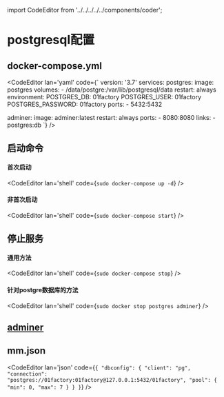 import CodeEditor from '../../../../../components/coder';

# postgresql配置

## docker-compose.yml

<CodeEditor lan='yaml' code={`
version: '3.7'
services:
  postgres:
    image: postgres
    volumes:
      - /data/postgre:/var/lib/postgresql/data
    restart: always
    environment:
      POSTGRES_DB: 01factory
      POSTGRES_USER: 01factory
      POSTGRES_PASSWORD: 01factory
    ports:
      - 5432:5432

  adminer:
    image: adminer:latest
    restart: always
    ports:
      - 8080:8080
    links:
      - postgres:db
`} />

## 启动命令

#### 首次启动

<CodeEditor lan='shell' code={`
sudo docker-compose up -d
`} />

#### 非首次启动

<CodeEditor lan='shell' code={`
sudo docker-compose start
`} />

## 停止服务

#### 通用方法

<CodeEditor lan='shell' code={`
sudo docker-compose stop
`} />

#### 针对postgre数据库的方法

<CodeEditor lan='shell' code={`
sudo docker stop postgres adminer
`} />

## [adminer](http://127.0.0.1:8080/?pgsql=postgres&username=01factory&db=01factory)

## mm.json

<CodeEditor lan='json' code={`
{
	"dbconfig": {
		"client": "pg",
		"connection": "postgres://01factory:01factory@127.0.0.1:5432/01factory",
		"pool": {
			"min": 0,
			"max": 7
		}
	}
}
`} />
